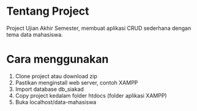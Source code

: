 # Tentang Project
Project Ujian Akhir Semester, membuat aplikasi CRUD sederhana dengan tema data mahasiswa.  
# Cara menggunakan  
1. Clone project atau download zip
2. Pastikan menginstall web server, contoh XAMPP
3. Import database db_siakad
4. Copy project kedalam folder htdocs (folder aplikasi XAMPP)
5. Buka localhost/data-mahasiswa
